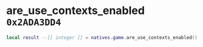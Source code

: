 # are_use_contexts_enabled `0x2ADA3DD4`

```lua
local result --[[ integer ]] = natives.game.are_use_contexts_enabled()
```